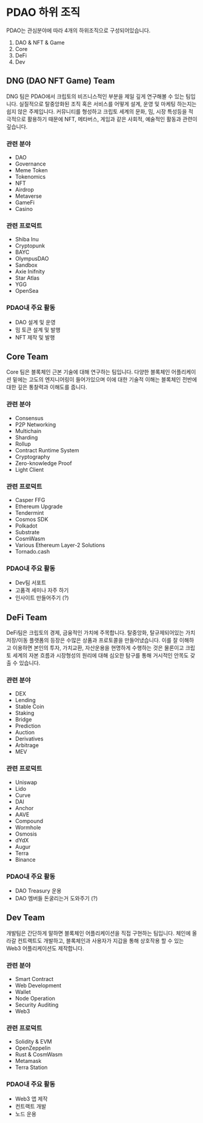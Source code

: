 # PDAO 하위 조직

PDAO는 관심분야에 따라 4개의 하위조직으로 구성되어있습니다.
1. DAO & NFT & Game
2. Core
3. DeFi
4. Dev

## DNG (DAO NFT Game) Team 

DNG 팀은 PDAO에서 크립토의 비즈니스적인 부분을 제일 깊게 연구해볼 수 있는 팀입니다.
실질적으로 탈중앙화된 조직 혹은 서비스를 어떻게 설계, 운영 및 마케팅 하는지는 쉽지 않은 주제입니다.
커뮤니티를 형성하고 크립토 세계의 문화, 밈, 시장 특성등을 적극적으로 활용하기 때문에
NFT, 메타버스, 게임과 같은 사회적, 예술적인 활동과 관련이 깊습니다.

### 관련 분야
- DAO
- Governance
- Meme Token
- Tokenomics
- NFT
- Airdrop
- Metaverse
- GameFi
- Casino

### 관련 프로덕트
- Shiba Inu
- Cryptopunk
- BAYC
- OlympusDAO
- Sandbox
- Axie Inifnity
- Star Atlas
- YGG
- OpenSea

### PDAO내 주요 활동
- DAO 설계 및 운영
- 밈 토큰 설계 및 발행
- NFT 제작 및 발행

## Core Team

Core 팀은 블록체인 근본 기술에 대해 연구하는 팀입니다.
다양한 블록체인 어플리케이션 밑에는 고도의 엔지니어링이 들어가있으며
이에 대한 기술적 이해는 블록체인 전반에 대한 깊은 통찰력과 이해도를 줍니다.

### 관련 분야
- Consensus
- P2P Networking
- Multichain
- Sharding
- Rollup
- Contract Runtime System
- Cryptography
- Zero-knowledge Proof
- Light Client
  
### 관련 프로덕트
- Casper FFG
- Ethereum Upgrade
- Tendermint
- Cosmos SDK
- Polkadot
- Substrate
- CosmWasm
- Various Ethereum Layer-2 Solutions
- Tornado.cash

### PDAO내 주요 활동
- Dev팀 서포트
- 고품격 세미나 자주 하기
- 인사이트 만들어주기 (?)

## DeFi Team
DeFi팀은 크립토의 경제, 금융적인 가치에 주목합니다.
탈중앙화, 탈규제되어있는 가치 저장/이동 플랫폼의 등장은 수많은 상품과 프로토콜을 만들어냈습니다.
이를 잘 이해하고 이용하면 본인의 투자, 가치교환, 자산운용을 현명하게 수행하는 것은 물론이고
크립토 세계의 자본 흐름과 시장형성의 원리에 대해 심오한 탐구를 통해 거시적인 안목도 갖출 수 있습니다.

### 관련 분야
- DEX
- Lending
- Stable Coin
- Staking
- Bridge
- Prediction
- Auction
- Derivatives
- Arbitrage
- MEV

### 관련 프로덕트
- Uniswap
- Lido
- Curve
- DAI
- Anchor
- AAVE
- Compound
- Wormhole
- Osmosis
- dYdX
- Augur
- Terra
- Binance

### PDAO내 주요 활동
- DAO Treasury 운용
- DAO 멤버들 돈굴리는거 도와주기 (?)

## Dev Team
개발팀은 간단하게 말하면 블록체인 어플리케이션을 직접 구현하는 팀입니다.
체인에 올라갈 컨트랙트도 개발하고, 블록체인과 사용자가 지갑을 통해 상호작용 할 수 있는 Web3 어플리케이션도 제작합니다.

### 관련 분야
- Smart Contract
- Web Development
- Wallet
- Node Operation
- Security Auditing
- Web3

### 관련 프로덕트
- Solidity & EVM
- OpenZeppelin
- Rust & CosmWasm
- Metamask
- Terra Station

### PDAO내 주요 활동
- Web3 앱 제작
- 컨트랙트 개발
- 노드 운용
